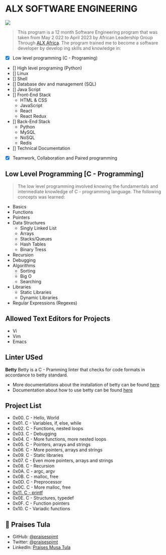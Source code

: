 # ALX SOFTWARE ENGINEERING

<img src="https://th.bing.com/th/id/R.37b92939eba21ad602e2099159350839?rik=k9PzRZks8Tco9w&pid=ImgRaw&r=0">

> This program is a 12 month Software Engineering program that was taken from May 2
022 to April 2023 by African Leadership Group Through [ALX Africa](https://www.alxafrica.com/). The program trained me to become a software developer by develop
ing skills and knowledge in:
- [X] Low level programming (C - Programing)
- [] High level programing (Python)
- [] Linux
- [] Shell
- [] Database dev and management (SQL)
- [] Java Script
- [] Front-End Stack
  - HTML & CSS
  - JavaScript
  - React
  - React Redux
- [] Back-End Stack
  - Python
  - MySQL
  - NoSQL
  - Redis
- [] Technical Documentation
- [X] Teamwork, Collaboration and Paired programming

## Low Level Programming [C - Programming]
> The low level programming involved knowing the fundamentals and intermediate knowledge of C - programming language. The following concepts was learned:
- Basics
- Functions
- Pointers
- Data Structures
  - Singly Linked List
  - Arrays
  - Stacks/Queues
  - Hash Tables
  - Binary Tress
- Recursion
- Debugging
- Algorithms
  - Sorting
  - Big O
  - Searching
- Libraries
  - Static Libraries
  - Dynamic Libraries
- Regular Expressions (Regexes)

## Allowed Text Editors for Projects
- Vi
- Vim
- Emacs

## Linter USed
**Betty**
Betty is a C - Pramming linter that checks for code formats in accordance to betty standard.
- More documentations about the installation of betty can be found [here](https://github.com/holbertonschool/Betty)
- Documentation about how to use betty can be found [here](https://github.com/holbertonschool/Betty/wiki)

## Project List
- 0x00. C - Hello, World
- 0x01. C - Variables, if, else, while
- 0x02. C - Functions, nested loops
- 0x03. C - Debugging
- 0x04. C - More functions, more nested loops
- 0x05. C - Pointers, arrays and strings
- 0x06. C - More pointers, arrays and strings
- 0x09. C - Static libraries
- 0x07. C - Even more pointers, arrays and strings
- 0x08. C - Recursion
- 0x0A. C - argc, argv
- 0x0B. C - malloc, free
- 0x0D. C - Preprocessor
- 0x0C. C - More malloc, free
- [0x11. C - printf](https://github.com/Idowu-David/printf/tree/93a83bf460d8a635bc45ba3e520b441e496b3908)
- 0x0E. C - Structures, typedef
- 0x0F. C - Function pointers
- 0x10. C - Variadic functions

## 👤 **Praises Tula**

- GitHub: [@praisespjmt](https://github.com/PraisesPJMT)
- Twitter: [@praisespjmt](https://twitter.com/PraisesPJMT)
- LinkedIn: [Praises Musa Tula](https://www.linkedin.com/in/praises-tula-9233aa76)
